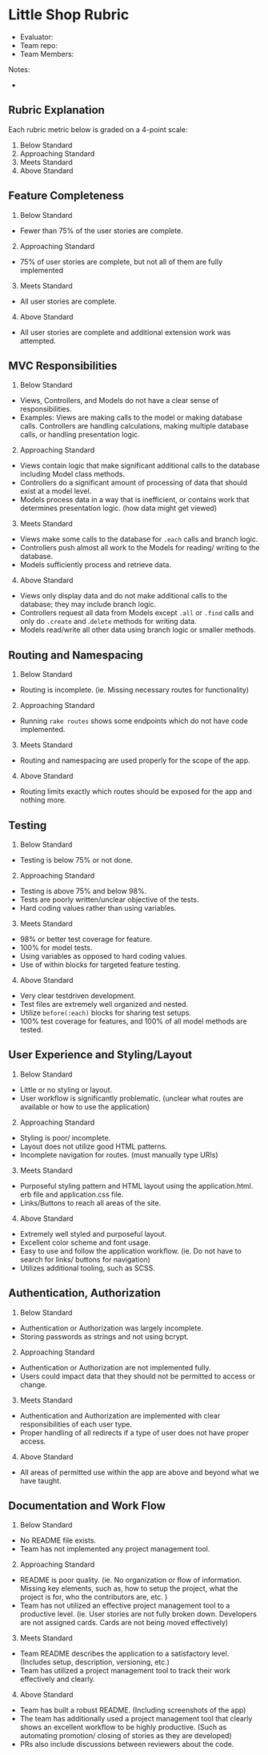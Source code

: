 # Little Shop Rubric

- Evaluator:
- Team repo:
- Team Members:

Notes:

-

## Rubric Explanation

Each rubric metric below is graded on a 4-point scale:

1. Below Standard
2. Approaching Standard
3. Meets Standard
4. Above Standard


## Feature Completeness

1. Below Standard
  - Fewer than 75% of the user stories are complete.
2. Approaching Standard
  - 75% of user stories are complete, but not all of them are fully implemented
3. Meets Standard
  - All user stories are complete.
4. Above Standard
  - All user stories are complete and additional extension work was attempted.


## MVC Responsibilities
1. Below Standard
  - Views, Controllers, and Models do not have a clear sense of responsibilities.
  - Examples: Views are making calls to the model or making database calls.  Controllers are handling calculations, making multiple database calls, or handling presentation logic.
2. Approaching Standard
  - Views contain logic that make significant additional calls to the database including Model class methods.
  - Controllers do a significant amount of processing of data that should exist at a model level.
  - Models process data in a way that is inefficient, or contains work that determines presentation logic. (how data might get viewed)
3. Meets Standard
  - Views make some calls to the database for `.each` calls and branch logic.
  - Controllers push almost all work to the Models for reading/ writing to the database.
  - Models sufficiently process and retrieve data.
4. Above Standard
  - Views only display data and do not make additional calls to the database; they may include branch logic.
  - Controllers request all data from Models except `.all` or `.find` calls and only do `.create` and .`delete` methods for writing data.
  - Models read/write all other data using branch logic or smaller methods.


## Routing and Namespacing

1. Below Standard
  - Routing is incomplete. (ie.  Missing necessary routes for functionality)
2. Approaching Standard
  - Running `rake routes` shows some endpoints which do not have code implemented.
3. Meets Standard
  - Routing and namespacing are used properly for the scope of the app.
4. Above Standard
  - Routing limits exactly which routes should be exposed for the app and nothing more.


## Testing

1. Below Standard
  - Testing is below 75% or not done.
2. Approaching Standard
  - Testing is above 75% and below 98%.
  - Tests are poorly written/unclear objective of the tests.
  - Hard coding values rather than using variables.
3. Meets Standard
  - 98% or better test coverage for feature.
  - 100% for model tests.
  - Using variables as opposed to hard coding values.
  - Use of within blocks for targeted feature testing.
4. Above Standard
  - Very clear testdriven development.
  - Test files are extremely well organized and nested.
  - Utilize `before(:each)` blocks for sharing test setups.
  - 100% test coverage for features, and 100% of all model methods are tested.


## User Experience and Styling/Layout

1. Below Standard
  - Little or no styling or layout.
  - User workflow is significantly problematic.  (unclear what routes are available or how to use the application)
2. Approaching Standard
  - Styling is poor/ incomplete.
  - Layout does not utilize good HTML patterns.
  - Incomplete navigation for routes. (must manually type URIs)
3. Meets Standard
  - Purposeful styling pattern and HTML layout using the application.html.  erb file and application.css file.
  - Links/Buttons to reach all areas of the site.
4. Above Standard
  - Extremely well styled and purposeful layout.
  - Excellent color scheme and font usage.
  - Easy to use and follow the application workflow. (ie. Do not have to search for links/ buttons for navigation)
  - Utilizes additional tooling, such as SCSS.


## Authentication, Authorization

1. Below Standard
  - Authentication or Authorization was largely incomplete.
  - Storing passwords as strings and not using bcrypt.
2. Approaching Standard
  - Authentication or Authorization are not implemented fully.
  - Users could impact data that they should not be permitted to access or change.
3. Meets Standard
  - Authentication and Authorization are implemented with clear responsibilities of each user type.
  - Proper handling of all redirects if a type of user does not have proper access.
4. Above Standard
  - All areas of permitted use within the app are above and beyond what we have taught.


## Documentation and Work Flow

1. Below Standard
  - No README file exists.
  - Team has not implemented any project management tool.
2. Approaching Standard
  - README is poor quality.  (ie. No organization or flow of information.  Missing key elements, such as, how to setup the project, what the project is for, who the contributors are, etc. )
  - Team has not utilized an effective project management tool to a productive level.  (ie. User stories are not fully broken down.  Developers are not assigned cards.  Cards are not being moved effectively)
3. Meets Standard
  - Team README describes the application to a satisfactory level. (Includes setup, description, versioning, etc.)
  - Team has utilized a project management tool to track their work effectively and clearly.
4. Above Standard
  - Team has built a robust README.  (Including screenshots of the app)
  - The team has additionally used a project management tool that clearly shows an excellent workflow to be highly productive.  (Such as automating promotion/ closing of stories as they are developed)
  - PRs also include discussions between reviewers about the code.
